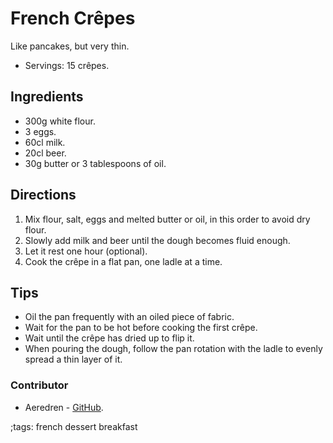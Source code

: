# French Crêpes

Like pancakes, but very thin.

- Servings: 15 crêpes.

## Ingredients

- 300g white flour.
- 3 eggs.
- 60cl milk.
- 20cl beer.
- 30g butter or 3 tablespoons of oil.

## Directions

1. Mix flour, salt, eggs and melted butter or oil, in this order to avoid dry
   flour.
2. Slowly add milk and beer until the dough becomes fluid enough.
3. Let it rest one hour (optional).
4. Cook the crêpe in a flat pan, one ladle at a time.

## Tips

- Oil the pan frequently with an oiled piece of fabric.
- Wait for the pan to be hot before cooking the first crêpe.
- Wait until the crêpe has dried up to flip it.
- When pouring the dough, follow the pan rotation with the ladle to evenly
  spread a thin layer of it.

### Contributor

- Aeredren - [GitHub](https://github.com/Aeredren).

;tags: french dessert breakfast

